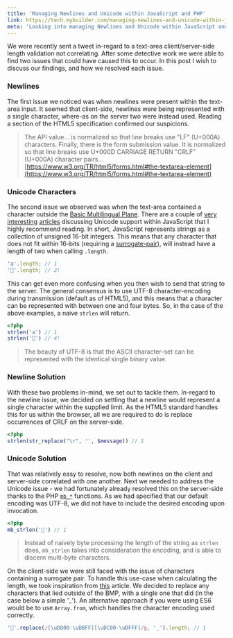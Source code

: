 ```yaml
---
title: 'Managing Newlines and Unicode within JavaScript and PHP'
link: https://tech.mybuilder.com/managing-newlines-and-unicode-within-javascript-and-php/
meta: 'Looking into managing Newlines and Unicode within JavaScript and PHP'
---
```


We were recently sent a tweet in-regard to a text-area client/server-side length validation not correlating.
After some detective work we were able to find two issues that could have caused this to occur.
In this post I wish to discuss our findings, and how we resolved each issue.

<!--more-->

### Newlines

The first issue we noticed was when newlines were present within the text-area input.
It seemed that client-side, newlines were being represented with a single character, where-as on the server two were instead used.
Reading a section of the HTML5 specification confirmed our suspicions.

> The API value... is normalized so that line breaks use "LF" (U+000A) characters. Finally, there is the form submission value. It is normalized so that line breaks use U+000D CARRIAGE RETURN "CRLF" (U+000A) character pairs...
> [https://www.w3.org/TR/html5/forms.html#the-textarea-element](https://www.w3.org/TR/html5/forms.html#the-textarea-element)

### Unicode Characters

The second issue we observed was when the text-area contained a character outside the [Basic Multilingual Plane](<https://en.wikipedia.org/wiki/Plane_(Unicode)#Basic_Multilingual_Plane>).
There are a couple of [very](https://mathiasbynens.be/notes/javascript-unicode) [interesting](https://mathiasbynens.be/notes/javascript-encoding) [articles](https://mathiasbynens.be/notes/es6-unicode-regex) discussing Unicode support within JavaScript that I highly recommend reading.
In short, JavaScript represents strings as a collection of unsigned 16-bit integers.
This means that any character that does not fit within 16-bits (requiring a [surrogate-pair](http://unicodebook.readthedocs.io/unicode_encodings.html#utf-16-surrogate-pairs)), will instead have a length of two when calling `.length`.

```js
'a'.length; // 1
'🍕'.length; // 2!
```

This can get even more confusing when you then wish to send that string to the server.
The general consensus is to use UTF-8 character-encoding during transmission (default as of HTML5), and this means that a character can be represented with between one and four bytes.
So, in the case of the above examples, a naive `strlen` will return.

```php
<?php
strlen('a') // 1
strlen('🍕') // 4!
```

> The beauty of UTF-8 is that the ASCII character-set can be represented with the identical single binary value.

### Newline Solution

With these two problems in-mind, we set out to tackle them.
In-regard to the newline issue, we decided on settling that a newline would represent a single character within the supplied limit.
As the HTML5 standard handles this for us within the browser, all we are required to do is replace occurrences of CRLF on the server-side.

```php
<?php
strlen(str_replace("\r", '', $message)) // 1
```

### Unicode Solution

That was relatively easy to resolve, now both newlines on the client and server-side correlated with one another.
Next we needed to address the Unicode issue - we had fortunately already resolved this on the server-side thanks to the PHP [`mb_*`](http://php.net/manual/en/book.mbstring.php) functions.
As we had specified that our default encoding was UTF-8, we did not have to include the desired encoding upon invocation.

```php
<?php
mb_strlen('🍕') // 1
```

> Instead of naively byte processing the length of the string as `strlen` does, `mb_strlen` takes into consideration the encoding, and is able to discern multi-byte characters.

On the client-side we were still faced with the issue of characters containing a surrogate pair.
To handle this use-case when calculating the length, we took inspiration from [this](https://mathiasbynens.be/notes/javascript-unicode) article.
We decided to replace any characters that lied outside of the BMP, with a single one that did (in the case below a simple '\_').
An alternative approach if you were using ES6 would be to use `Array.from`, which handles the character encoding used correctly.

```js
'🍕'.replace(/[\uD800-\uDBFF][\uDC00-\uDFFF]/g, '_').length; // 1
```
